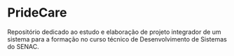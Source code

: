# PrideCare
Repositório dedicado ao estudo e elaboração de projeto integrador de um sistema para a formação no curso técnico de Desenvolvimento de Sistemas do SENAC.
